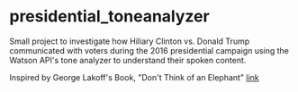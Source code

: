 # presidential_toneanalyzer

Small project to investigate how Hiliary Clinton vs. Donald Trump communicated with voters during the 2016 presidential campaign using the Watson API's tone analyzer to understand their spoken content.

Inspired by George Lakoff's Book, "Don't Think of an Elephant" [link](https://www.amazon.com/ALL-NEW-Dont-Think-Elephant/dp/160358594X)
